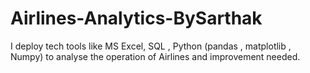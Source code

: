 # Airlines-Analytics-BySarthak
I deploy tech tools like MS Excel, SQL , Python (pandas , matplotlib , Numpy) to analyse the operation of Airlines and improvement needed.

